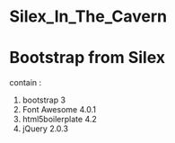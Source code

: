 Silex_In_The_Cavern
===================

# Bootstrap from Silex # 
contain :

1. bootstrap 3
2. Font Awesome 4.0.1
3. html5boilerplate 4.2
4. jQuery 2.0.3

